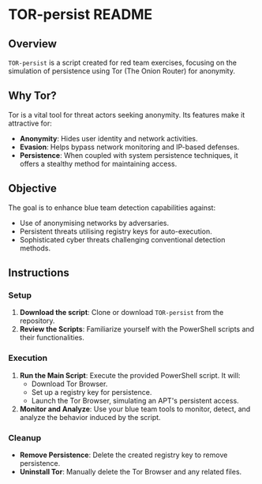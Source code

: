 # TOR-persist README

## Overview

`TOR-persist` is a script created for red team exercises, focusing on the simulation of persistence using Tor (The Onion Router) for anonymity. 

## Why Tor?

Tor is a vital tool for threat actors seeking anonymity. Its features make it attractive for:

- **Anonymity**: Hides user identity and network activities.
- **Evasion**: Helps bypass network monitoring and IP-based defenses.
- **Persistence**: When coupled with system persistence techniques, it offers a stealthy method for maintaining access.

## Objective

The goal is to enhance blue team detection capabilities against:
- Use of anonymising networks by adversaries.
- Persistent threats utilising registry keys for auto-execution.
- Sophisticated cyber threats challenging conventional detection methods.

## Instructions

### Setup

1. **Download the script**: Clone or download `TOR-persist` from the repository.
2. **Review the Scripts**: Familiarize yourself with the PowerShell scripts and their functionalities.

### Execution

1. **Run the Main Script**: Execute the provided PowerShell script. It will:
   - Download Tor Browser.
   - Set up a registry key for persistence.
   - Launch the Tor Browser, simulating an APT's persistent access.
2. **Monitor and Analyze**: Use your blue team tools to monitor, detect, and analyze the behavior induced by the script.

### Cleanup

- **Remove Persistence**: Delete the created registry key to remove persistence.
- **Uninstall Tor**: Manually delete the Tor Browser and any related files.
